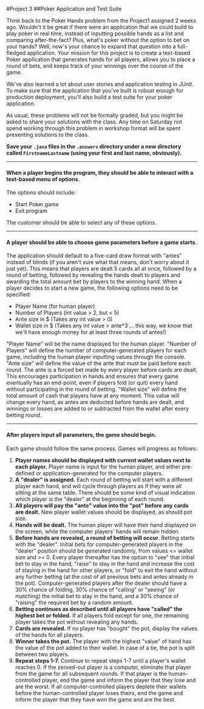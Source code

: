 #Project 3
##Poker Application and Test Suite

Think back to the Poker Hands problem from the Project1 assigned 2 weeks ago. Wouldn't it be great if there were an application that we could build to play poker in real time, instead of inputting possible hands as a list and comparing after-the-fact? Plus, what's poker without the option to bet on your hands? Well, now's your chance to expand that question into a full-fledged application. Your mission for this project is to create a text-based Poker application that generates hands for all players, allows you to place a round of bets, and keeps track of your winnings over the course of the game.

We've also learned a lot about user stories and application testing in JUnit. To make sure that the application that you've built is robust enough for production deployment, you'll also build a test suite for your poker application.

As usual, these problems will not be formally graded, but you might be asked to share your solutions with the class. Any time on Saturday not spend working through this problem in workshop format will be spent presenting solutions to the class.

**Save your `.java` files in the `.answers` directory under a new directory called `FirstnameLastname` (using your first and last name, obviously).**


-------------

#### When a player begins the program, they should be able to interact with a text-based menu of options.

The options should include:

- Start Poker game
- Exit program

The customer should be able to select any of these options.

-------------

#### A player should be able to choose game parameters before a game starts.

The application should default to a five-card draw format with "antes" instead of blinds (if you aren't sure what that means, don't worry about it just yet). This means that players are dealt 5 cards all at once, followed by a round of betting, followed by revealing the hands dealt to players and awarding the total amount bet by players to the winning hand. When a player decides to start a new game, the following options need to be specified:

- Player Name (for human player)
- Number of Players (int value > 2, but < 5)
- Ante size in $ (Takes any int value > 0)
- Wallet size in $ (Takes any int value > ante*3 ... this way, we know that we'll have enough money for at least three rounds of antes!)

"Player Name" will be the name displayed for the human player.
"Number of Players" will define the number of computer-generated players for each game, including the human player inputting values through the console.
"Ante size" will define the value of the ante that must be paid before each round. The ante is a forced bet made by every player before cards are dealt. This encourages participation in hands and ensures that every game eventually has an end-point, even if players fold (or quit) every hand without participating in the round of betting.
"Wallet size" will define the total amount of cash that players have at any moment. This value will change every hand, as antes are deducted before hands are dealt, and winnings or losses are added to or subtracted from the wallet after every betting round.

-------------

#### After players input all parameters, the game should begin.

Each game should follow the same process. Games will progress as follows:

1) **Player names should be displayed with current wallet values next to each player.** Player name is input for the human player, and either pre-defined or application-generated for the computer players.
2) **A "dealer" is assigned.** Each round of betting will start with a different player each hand, and will cycle through players as if they were all sitting at the same table. There should be some kind of visual indication which player is the "dealer" at the beginning of each round.
2) **All players will pay the "ante" value into the "pot" before any cards are dealt.** New player wallet values should be displayed, as should pot size.
3) **Hands will be dealt.** The human player will have their hand displayed on the screen, while the computer players' hands will remain hidden.
4) **Before hands are revealed, a round of betting will occur**. Betting starts with the "dealer". Initial bets for computer-generated players in the "dealer" position should be generated randomly, from values <= wallet size and >= 0. Every player thereafter has the option to "see" that initial bet to stay in the hand, "raise" to stay in the hand and increase the cost of staying in the hand for other players, or "fold" to exit the hand without any further betting (at the cost of all previous bets and antes already in the pot). Computer-generated players after the dealer should have a 30% chance of folding, 30% chance of "calling" or "seeing" (or matching) the initial bet to stay in the hand, and a 30% chance of "raising" the required bet by a random amount.
5) **Betting continues as described until all players have "called" the highest bet or folded.** If all players fold except for one, the remaining player takes the pot without revealing any hands.
6) **Cards are revealed.** If no player has "bought" the pot, display the values of the hands for all players.
7) **Winner takes the pot.** The player with the highest "value" of hand has the value of the pot added to their wallet. In case of a tie, the pot is split between two players.
8) **Repeat steps 1-7.** Continue to repeat steps 1-7 until a player's wallet reaches 0. If the zeroed-out player is a computer, eliminate that player from the game for all subsequent rounds. If that player is the human-controlled player, end the game and inform the player that they lose and are the worst. If all computer-controlled players deplete their wallets before the human-controlled player loses theirs, end the game and inform the player that they have won the game and are the best.







